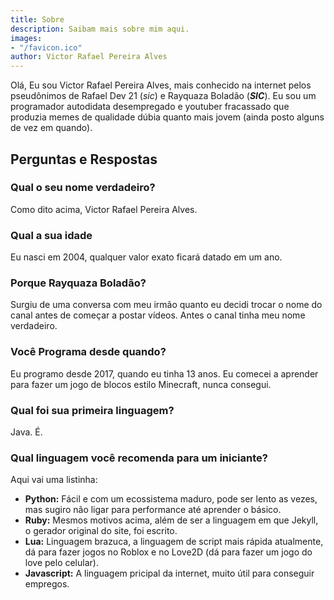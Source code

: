 ```yaml
---
title: Sobre
description: Saibam mais sobre mim aqui.
images:
- "/favicon.ico"
author: Victor Rafael Pereira Alves
---
```


Olá, Eu sou Victor Rafael Pereira Alves, mais conhecido na internet pelos pseudônimos de Rafael Dev 21 (_sic_) e Rayquaza Boladão (_**SIC**_). Eu sou um programador autodidata desempregado e youtuber fracassado que produzia memes de qualidade dúbia quanto mais jovem (ainda posto alguns de vez em quando).

## Perguntas e Respostas

### Qual o seu nome verdadeiro?

Como dito acima, Victor Rafael Pereira Alves.

### Qual a sua idade

Eu nasci em 2004, qualquer valor exato ficará datado em um ano.

### Porque Rayquaza Boladão?

Surgiu de uma conversa com meu irmão quanto eu decidi trocar o nome do canal antes de começar a postar vídeos. Antes o canal tinha meu nome verdadeiro.

### Você Programa desde quando?

Eu programo desde 2017, quando eu tinha 13 anos. Eu comecei a aprender para fazer um jogo de blocos estilo Minecraft, nunca consegui.

### Qual foi sua primeira linguagem?

Java. É.

### Qual linguagem você recomenda para um iniciante?

Aqui vai uma listinha:

* **Python:** Fácil e com um ecossistema maduro, pode ser lento as vezes, mas sugiro não ligar para performance até aprender o básico.
* **Ruby:** Mesmos motivos acima, além de ser a linguagem em que Jekyll, o gerador original do site, foi escrito.
* **Lua:** Linguagem brazuca, a linguagem de script mais rápida atualmente, dá para fazer jogos no Roblox e no Love2D (dá para fazer um jogo do love pelo celular).
* **Javascript:** A linguagem pricipal da internet, muito útil para conseguir empregos.